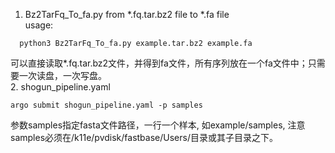 1. Bz2TarFq_To_fa.py from \*.fq.tar.bz2 file to \*.fa file  
usage:
```
  python3 Bz2TarFq_To_fa.py example.tar.bz2 example.fa
```
可以直接读取\*.fq.tar.bz2文件，并得到fa文件，所有序列放在一个fa文件中；只需要一次读盘，一次写盘。  
2. shogun_pipeline.yaml
```
argo submit shogun_pipeline.yaml -p samples
```
参数samples指定fasta文件路径，一行一个样本, 如example/samples, 注意samples必须在/k11e/pvdisk/fastbase/Users/目录或其子目录之下。
